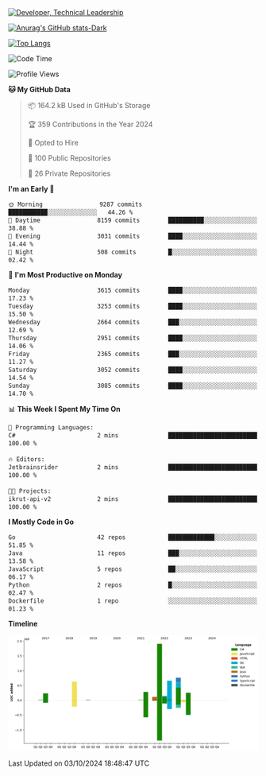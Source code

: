 <div>
  <a href="https://www.linkedin.com/in/arielpineiro/" target="_blank" rel="nofollow noopener noreferrer">
    <img src="https://img.shields.io/badge/-LinkedIn-%230077B5?style=for-the-badge&logo=linkedin&logoColor=white" alt="Developer, Technical Leadership" title="Ariel Piñeiro">
  </a>
</div>

[![Anurag's GitHub stats-Dark](https://github-readme-stats.vercel.app/api?username=arielsrv&show_icons=true&theme=dark#gh-dark-mode-only)](https://github.com/anuraghazra/github-readme-stats#gh-dark-mode-only)

[![Top Langs](https://github-readme-stats.vercel.app/api/top-langs/?username=arielsrv&layout=compact&langs_count=10&theme=dark#gh-dark-mode-only)](https://github.com/anuraghazra/github-readme-stats&theme=dark#gh-dark-mode-only)

<!--START_SECTION:waka-->
![Code Time](http://img.shields.io/badge/Code%20Time-1%2C104%20hrs-blue)

![Profile Views](http://img.shields.io/badge/Profile%20Views-6-blue)

**🐱 My GitHub Data** 

> 📦 164.2 kB Used in GitHub's Storage 
 > 
> 🏆 359 Contributions in the Year 2024
 > 
> 💼 Opted to Hire
 > 
> 📜 100 Public Repositories 
 > 
> 🔑 26 Private Repositories 
 > 
**I'm an Early 🐤** 

```text
🌞 Morning                9287 commits        ███████████░░░░░░░░░░░░░░   44.26 % 
🌆 Daytime                8159 commits        ██████████░░░░░░░░░░░░░░░   38.88 % 
🌃 Evening                3031 commits        ████░░░░░░░░░░░░░░░░░░░░░   14.44 % 
🌙 Night                  508 commits         █░░░░░░░░░░░░░░░░░░░░░░░░   02.42 % 
```
📅 **I'm Most Productive on Monday** 

```text
Monday                   3615 commits        ████░░░░░░░░░░░░░░░░░░░░░   17.23 % 
Tuesday                  3253 commits        ████░░░░░░░░░░░░░░░░░░░░░   15.50 % 
Wednesday                2664 commits        ███░░░░░░░░░░░░░░░░░░░░░░   12.69 % 
Thursday                 2951 commits        ████░░░░░░░░░░░░░░░░░░░░░   14.06 % 
Friday                   2365 commits        ███░░░░░░░░░░░░░░░░░░░░░░   11.27 % 
Saturday                 3052 commits        ████░░░░░░░░░░░░░░░░░░░░░   14.54 % 
Sunday                   3085 commits        ████░░░░░░░░░░░░░░░░░░░░░   14.70 % 
```


📊 **This Week I Spent My Time On** 

```text
💬 Programming Languages: 
C#                       2 mins              █████████████████████████   100.00 % 

🔥 Editors: 
Jetbrainsrider           2 mins              █████████████████████████   100.00 % 

🐱‍💻 Projects: 
ikrut-api-v2             2 mins              █████████████████████████   100.00 % 
```

**I Mostly Code in Go** 

```text
Go                       42 repos            █████████████░░░░░░░░░░░░   51.85 % 
Java                     11 repos            ███░░░░░░░░░░░░░░░░░░░░░░   13.58 % 
JavaScript               5 repos             ██░░░░░░░░░░░░░░░░░░░░░░░   06.17 % 
Python                   2 repos             █░░░░░░░░░░░░░░░░░░░░░░░░   02.47 % 
Dockerfile               1 repo              ░░░░░░░░░░░░░░░░░░░░░░░░░   01.23 % 
```



**Timeline**

![Lines of Code chart](https://raw.githubusercontent.com/arielsrv/arielsrv/main/assets/bar_graph.png)


 Last Updated on 03/10/2024 18:48:47 UTC
<!--END_SECTION:waka-->
